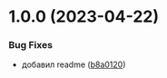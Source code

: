 # 1.0.0 (2023-04-22)


### Bug Fixes

* добавил readme ([b8a0120](https://github.com/upikoth/stylelint-config-vue3/commit/b8a0120f5ee9beeb841dfd3a0f8ee600a722cb7e))
